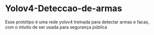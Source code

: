 # Yolov4-Deteccao-de-armas
Esse protótipo é uma rede yolov4 treinada para detectar armas e facas, com o intuito de ser usada para segurança pública
